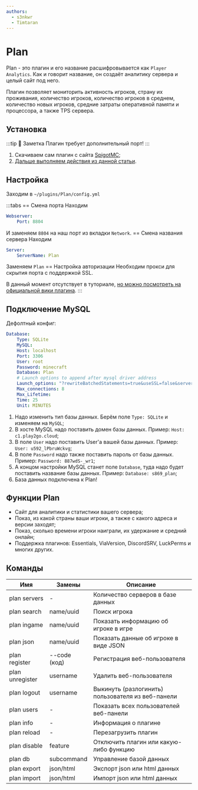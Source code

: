 ```yaml
---
authors: 
  - s3nkwr
  - Timtaran
---
```


# Plan

Plan - это плагин и его название расшифровывается как `Player Analytics`.
Как и говорит название, он создаёт аналитику сервера и целый сайт под него.

Плагин позволяет мониторить активность игроков, страну их проживания, количество игроков, количество игроков в среднем, количество новых игроков, средние затраты оперативной памяти и процессора, а также TPS сервера.

## Установка

:::tip :pushpin: Заметка
Плагин требует дополнительный порт!
:::

1. Скачиваем сам плагин с сайта [SpigotMC](https://www.spigotmc.org/resources/32536/);
2. [Дальше выполняем действия из данной статьи](/minecraft/installplugins).

## Настройка

Заходим в `~/plugins/Plan/config.yml`

:::tabs
== Смена порта
Находим

```yaml
Webserver:
    Port: 8804
```

И заменяем `8804` на наш порт из вкладки `Network`.
== Смена названия сервера
Находим

```yaml
Server:
    ServerName: Plan
```

Заменяем `Plan`
== Настройка авторизации
Необходим прокси для скрытия порта с поддержкой SSL.

В данный момент отсутствует в туториале, [но можно посмотреть на официальной вики плагина](https://github.com/plan-player-analytics/Plan/wiki/SSL-Certificate-%28HTTPS%29-Set-Up).
:::

## Подключение MySQL

Дефолтный конфиг:

```yaml
Database:
    Type: SQLite
    MySQL:
    Host: localhost
    Port: 3306
    User: root
    Password: minecraft
    Database: Plan
    # Launch options to append after mysql driver address
    Launch_options: "?rewriteBatchedStatements=true&useSSL=false&serverTimezone=UTC"
    Max_connections: 8
    Max_Lifetime:
    Time: 25
    Unit: MINUTES
```

1. Надо изменить тип базы данных. Берём поле `Type: SQLite` и изменяем на `MySQL`;
2. В хосте MySQL надо поставить домен базы данных. Пример: `Host: c1.play2go.cloud`;
3. В поле `User` надо поставить User'а вашей базы данных. Пример: `User: u592_lPbruWckvg`;
4. В поле `Password` надо также поставить пароль от базы данных. Пример: `Password: 887wdS-_wr1`;
5. А концом настройки MySQL станет поле `Database`, туда надо будет поставить название базы данных. Пример: `Database: s869_plan`;
6. База данных подключена к Plan!

## Функции Plan

- Сайт для аналитики и статистики вашего сервера;
- Показ, из какой страны ваши игроки, а также с какого адреса и версии заходят;
- Показ, сколько времени игроки наиграли, их удержание и средний онлайн;
- Поддержка плагинов: Essentials, ViaVersion, DiscordSRV, LuckPerms и многих других.

## Команды

| Имя | Замены | Описание |
| ----------- | ----------- | ----------- |
| plan servers | - | Количество серверов в базе данных |
| plan search | name/uuid | Поиск игрока |
| plan ingame | name/uuid | Показать информацию об игроке в игре |
| plan json | name/uuid | Показать данные об игроке в виде JSON |
| plan register | --code (код) | Регистрация веб-пользователя |
| plan unregister | username | Удалить веб-пользователя |  
| plan logout | username | Выкинуть (разлогинить) пользователя из веб-панели |
| plan users | - | Показать всех пользователей веб-панели |
| plan info | - | Информация о плагине |
| plan reload | - | Перезагрузить плагин |
| plan disable | feature | Отключить плагин или какую-либо функцию |  
| plan db | subcommand | Управление базой данных |
| plan export | json/html | Экспорт json или html данных |
| plan import | json/html | Импорт json или html данных |
